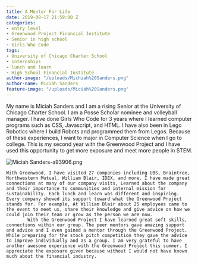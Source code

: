 ```yaml
---
title: A Mentor For Life
date: 2019-08-17 21:59:00 Z
categories:
- entry level
- Greenwood Project Financial Institute
- Senior in high school
- Girls Who Code
tags:
- University of Chicago Charter School
- internships
- lunch and learn
- High School Financial Institute
author-image: "/uploads/Michiah%20Sanders.png"
author-name: Miciah Sanders
feature-image: "/uploads/Miciah%20Sanders.png"
---
```


My name is Miciah Sanders and I am a rising Senior at the University of Chicago Charter School.  I am a Posse Scholar nominee and volleyball manager. I have done Girls Who Code for 3 years where I learned computer programs such as CSS, Javascript, and HTML. I have also been in Lego Robotics where I build Robots and programmed them from Legos. Because of these experiences, I want to major in Computer Science when I go to college. This is my second year with the Greenwood Project and I have used this opportunity to get more exposure and meet more people in STEM. 

![Miciah Sanders-a93906.png](/uploads/Miciah%20Sanders-a93906.png)

	With Greenwood, I have visited 27 companies including UBS, Braintree, Northwestern Mutual, William Blair, IDEX, and more. I have made great connections at many of our company visits, Learned about the company and their importance to communities and internal mission for sustainability. Each lunch and learn was different and inspiring. Every company showed its support toward what the Greenwood Project stands for. For example, At William Blair about 25 employees came to the event to meet us, share their knowledge and give advice on how we could join their team or grow as the person we are now.  
            With the Greenwood Project I have learned great soft skills, connections within our group. The peer mentors gave amazing support and advice and I even gained a mentor through the Greenwood Project. While preparing for the stock pitch competition they gave the advice to improve individually and as a group. I am very grateful to have another awesome experience with the Greenwood Project this summer. I appreciate the exposure given because without I would not have known much about the financial industry.
